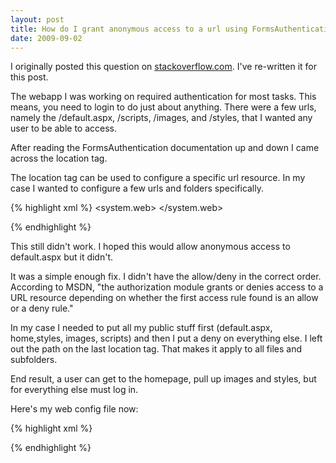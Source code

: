 ```yaml
---
layout: post
title: How do I grant anonymous access to a url using FormsAuthentication
date: 2009-09-02
---
```


I originally posted this question on [stackoverflow.com](http://stackoverflow.com/questions/1354185/how-do-i-grant-anonymous-access-to-a-url-using-formsauthentication/1370820#1370820). I've re-written it for this post.

The webapp I was working on required authentication for most tasks. This means, you need to login to do just about anything. There were a few urls, namely the /default.aspx, /scripts, /images, and /styles, that I wanted any user to be able to access.

After reading the FormsAuthentication documentation up and down I came across the location tag.

The location tag can be used to configure a specific url resource. In my case I wanted to configure a few urls and folders specifically.

{% highlight xml %}
<location allowOverride="true">
<system.web>
<authentication mode="Forms">
<forms loginUrl="~/Account/LogOn" timeout="2880" slidingExpiration="true" />
</authentication>
<authorization>
<deny users="?" />
</authorization>
</system.web>
</location>

<location path="default.aspx">
<system.web>
<authorization>
<allow users="?"/>
</authorization>
</system.web>
</location>
{% endhighlight %}

This still didn't work. I hoped this would allow anonymous access to default.aspx but it didn't.

It was a simple enough fix. I didn't have the allow/deny in the correct order. According to MSDN, "the authorization module grants or denies access to a URL resource depending on whether the first access rule found is an allow or a deny rule."

In my case I needed to put all my public stuff first (default.aspx, home,styles, images, scripts) and then I put a deny on everything else. I left out the path on the last location tag. That makes it apply to all files and subfolders.

End result, a user can get to the homepage, pull up images and styles, but for everything else must log in.

Here's my web config file now:


{% highlight xml %}
<!--AUTHORIZATION AND AUTHENTICATION RULES-->
<location path="default.aspx">
<system.web>
<authorization>
<allow users="?"/>
</authorization>
</system.web>
</location>

<location path="Home">
<system.web>
<authorization>
<allow users="?"/>
</authorization>
</system.web>
</location>

<location path="Styles">
<system.web>
<authorization>
<allow users="?"/>
</authorization>
</system.web>
</location>

<location path="Scripts">
<system.web>
<authorization>
<allow users="?"/>
</authorization>
</system.web>
</location>

<location path="images">
<system.web>
<authorization>
<allow users="?"/>
</authorization>
</system.web>
</location>


<location allowOverride="true">
<system.web>
<authentication mode="Forms">
<forms loginUrl="~/Account/LogOn" timeout="2880" slidingExpiration="true" />
</authentication>
<authorization>
<deny users="?" />
</authorization>
</system.web>
</location>

<!--END AUTHORIZATION AND AUTHENTICATION RULES-->
{% endhighlight %}